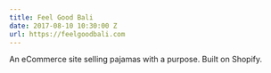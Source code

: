 ```yaml
---
title: Feel Good Bali
date: 2017-08-10 10:30:00 Z
url: https://feelgoodbali.com
---
```


An eCommerce site selling pajamas with a purpose. Built on Shopify.